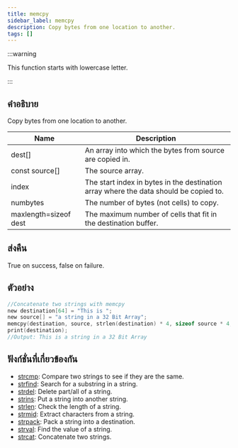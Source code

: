 ```yaml
---
title: memcpy
sidebar_label: memcpy
description: Copy bytes from one location to another.
tags: []
---
```


:::warning

This function starts with lowercase letter.

:::

## คำอธิบาย

Copy bytes from one location to another.

| Name                  | Description                                                                           |
| --------------------- | ------------------------------------------------------------------------------------- |
| dest[]                | An array into which the bytes from source are copied in.                              |
| const source[]        | The source array.                                                                     |
| index                 | The start index in bytes in the destination array where the data should be copied to. |
| numbytes              | The number of bytes (not cells) to copy.                                              |
| maxlength=sizeof dest | The maximum number of cells that fit in the destination buffer.                       |

## ส่งคืน

True on success, false on failure.

## ตัวอย่าง

```c
//Concatenate two strings with memcpy
new destination[64] = "This is ";
new source[] = "a string in a 32 Bit Array";
memcpy(destination, source, strlen(destination) * 4, sizeof source * 4, sizeof destination);
print(destination);
//Output: This is a string in a 32 Bit Array
```

## ฟังก์ชั่นที่เกี่ยวข้องกัน

- [strcmp](strcmp): Compare two strings to see if they are the same.
- [strfind](strfind): Search for a substring in a string.
- [strdel](strdel): Delete part/all of a string.
- [strins](strins): Put a string into another string.
- [strlen](strlen): Check the length of a string.
- [strmid](strmid): Extract characters from a string.
- [strpack](strpack): Pack a string into a destination.
- [strval](strval): Find the value of a string.
- [strcat](strcat): Concatenate two strings.
